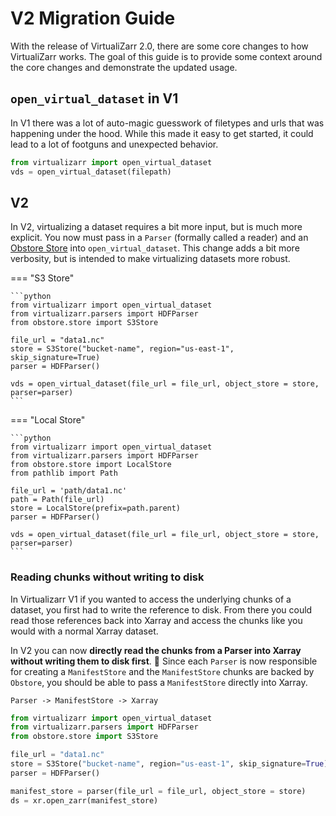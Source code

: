 # V2 Migration Guide


With the release of VirtualiZarr 2.0, there are some core changes to how VirtualiZarr works. The goal of this guide is to provide some context around the core changes and demonstrate the updated usage.

## `open_virtual_dataset` in V1

In V1 there was a lot of auto-magic guesswork of filetypes and urls that was happening under the hood.
While this made it easy to get started, it could lead to a lot of footguns and unexpected behavior.

```python
from virtualizarr import open_virtual_dataset
vds = open_virtual_dataset(filepath)
```

## V2
In V2, virtualizing a dataset requires a bit more input, but is much more explicit.
You now must pass in a `Parser` (formally called a reader) and an [Obstore Store](https://developmentseed.org/obstore/latest/getting-started/#constructing-a-store) into `open_virtual_dataset`.
This change adds a bit more verbosity, but is intended to make virtualizing datasets more robust.

=== "S3 Store"

    ```python
    from virtualizarr import open_virtual_dataset
    from virtualizarr.parsers import HDFParser
    from obstore.store import S3Store

    file_url = "data1.nc"
    store = S3Store("bucket-name", region="us-east-1", skip_signature=True)
    parser = HDFParser()

    vds = open_virtual_dataset(file_url = file_url, object_store = store, parser=parser)
    ```

=== "Local Store"

    ```python
    from virtualizarr import open_virtual_dataset
    from virtualizarr.parsers import HDFParser
    from obstore.store import LocalStore
    from pathlib import Path

    file_url = 'path/data1.nc'
    path = Path(file_url)
    store = LocalStore(prefix=path.parent)
    parser = HDFParser()

    vds = open_virtual_dataset(file_url = file_url, object_store = store, parser=parser)
    ```



### Reading chunks without writing to disk
In Virtualizarr V1 if you wanted to access the underlying chunks of a dataset, you first had to write the reference to disk. From there you could read those references back into Xarray and access the chunks like you would with a normal Xarray dataset.

In V2 you can now **directly read the chunks from a Parser into Xarray without writing them to disk first**. 🤯
Since each `Parser` is now responsible for creating a `ManifestStore` and the `ManifestStore` chunks are backed by `Obstore`, you should be able to pass a `ManifestStore` directly into Xarray.

`Parser -> ManifestStore -> Xarray`

```python
from virtualizarr import open_virtual_dataset
from virtualizarr.parsers import HDFParser
from obstore.store import S3Store

file_url = "data1.nc"
store = S3Store("bucket-name", region="us-east-1", skip_signature=True)
parser = HDFParser()

manifest_store = parser(file_url = file_url, object_store = store)
ds = xr.open_zarr(manifest_store)
```
